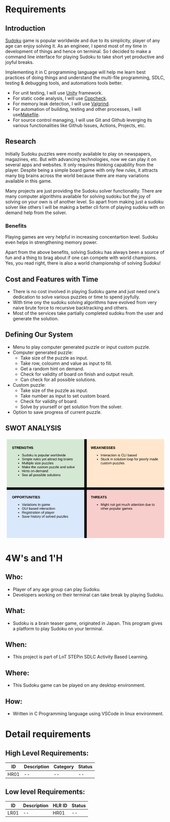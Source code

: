 # Requirements

## Introduction
 [Sudoku](https://en.wikipedia.org/wiki/Sudoku) game is popular worldwide and due to its simplicity, player of any age can enjoy solving it. As an engineer, I spend most of my time in development of things and hence on terminal. So I decided to make a command line interface for playing Sudoku to take short yet productive and joyful breaks.

 Implementing it in C programming language will help me learn best practices of doing things and understand the multi-file programming, SDLC, testing & debugging tools, and automations tools better.

 * For unit testing, I will use [Unity](http://www.throwtheswitch.org/unity) framework.
 * For static code analysis, I will use [Cppcheck](https://github.com/danmar/cppcheck).
 * For memory leak detection, I will use [Valgrind](https://valgrind.org/).
 * For automation of building, testing and other processes, I will use[Makefile](https://www.gnu.org/software/make/manual/make.html).
 * For source control managing, I will use Git and Github leverging its various functionalities like Github Issues, Actions, Projects, etc.

## Research
Initially Sudoku puzzles were mostly available to play on newspapers, magazines, etc. But with advancing technologies, now we can play it on several apps and websites. It only requires thinking capability from the player. Despite being a simple board game with only few rules, it attracts many big brains across the world because there are many variations available in this game.

Many projects are just providing the Sudoku solver functionality. There are many computer algorithms available for solving sudoku but the joy of solving on your own is of another level. So apart from making just a sudoku solver like others I will be making a better cli form of playing sudoku with on demand help from the solver.

### Benefits
Playing games are very helpful in increasing concentartion level. Sudoku even helps in strengthening memory power.

Apart from the above benefits, solving Sudoku has always been a source of fun and a thing to brag about if one can compete with world champions. Yes, you read right, there is also a world championship of solving Sudoku!

## Cost and Features with Time
* There is no cost involved in playing Sudoku game and just need one's  dedication to solve various puzzles or time to spend joyfully.
* With time ony the sudoku solving algorithms have evolved from very naive brute force to recursive backtracking and others.
* Most of the services take partially completed sudoku from the user and generate the solution.

## Defining Our System
* Menu to play computer generated puzzle or input custom puzzle.
* Computer generated puzzle:
    * Take size of the puzzle as input.
    * Take row, coloumn and value as input to fill.
    * Get a random hint on demand.
    * Check for validity of board on finish and output result.
    * Can check for all possible solutions.
* Custom puzzle:
    * Take size of the puzzle as input.
    * Take number as input to set custom board.
    * Check for validity of board.
    * Solve by yourself or get solution from the solver.
* Option to save progress of current puzzle.


## SWOT ANALYSIS
![swot analysis](../6_ImagesAndVideos/swot_analysis.png)

# 4W's and 1'H

## Who:
* Player of any age group can play Sudoku.
* Developers working on their terminal can take break by playing Sudoku.

## What:
* Sudoku is a brain teaser game, originated in Japan. This program gives a platform to play Sudoku on your terminal.

## When:
* This project is part of LnT STEPin SDLC Activity Based Learning.

## Where:
* This Sudoku game can be played on any desktop environment.

## How:
* Written in C Programming language using VSCode in linux environment.

# Detail requirements

## High Level Requirements: 
| ID   | Description | Category | Status |
|------|-------------|----------|--------|
| HR01 | --          | --       | --     |

##  Low level Requirements:
| ID   | Description | HLR ID | Status |
|------|-------------|--------|--------|
| LR01 | --          | HR01   | --     |